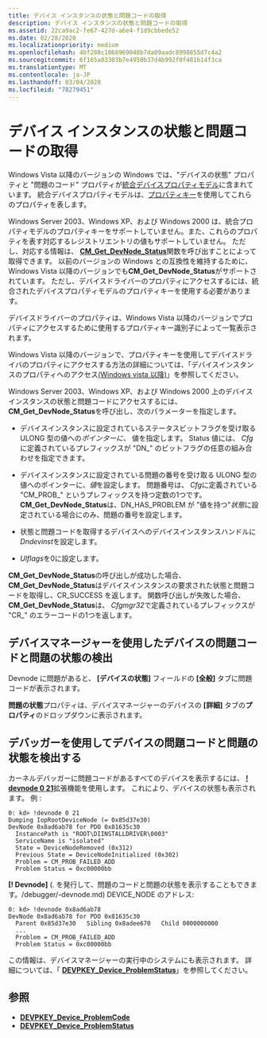 ```yaml
---
title: デバイス インスタンスの状態と問題コードの取得
description: デバイス インスタンスの状態と問題コードの取得
ms.assetid: 22ca9ac2-fe67-427d-a6e4-f1d9cbbede52
ms.date: 02/28/2020
ms.localizationpriority: medium
ms.openlocfilehash: 4bf288c1068969048b7da09aadc8998855d7c4a2
ms.sourcegitcommit: 6f165a03303b7e4950b37d4b992f0f481b14f3ca
ms.translationtype: MT
ms.contentlocale: ja-JP
ms.lasthandoff: 03/04/2020
ms.locfileid: "78279451"
---
```

# <a name="retrieving-the-status-and-problem-code-for-a-device-instance"></a>デバイス インスタンスの状態と問題コードの取得


Windows Vista 以降のバージョンの Windows では、"デバイスの状態" プロパティと "問題のコード" プロパティが[統合デバイスプロパティモデル](unified-device-property-model--windows-vista-and-later-.md)に含まれています。 統合デバイスプロパティモデルは、[プロパティキー](property-keys.md)を使用してこれらのプロパティを表します。

Windows Server 2003、Windows XP、および Windows 2000 は、統合プロパティモデルのプロパティキーをサポートしていません。また、これらのプロパティを表す対応するレジストリエントリの値もサポートしていません。 ただし、対応する情報は、 [**CM_Get_DevNode_Status**](https://docs.microsoft.com/windows/desktop/api/cfgmgr32/nf-cfgmgr32-cm_get_devnode_status)関数を呼び出すことによって取得できます。 以前のバージョンの Windows との互換性を維持するために、Windows Vista 以降のバージョンでも**CM_Get_DevNode_Status**がサポートされています。 ただし、デバイスドライバーのプロパティにアクセスするには、統合されたデバイスプロパティモデルのプロパティキーを使用する必要があります。

デバイスドライバーのプロパティは、Windows Vista 以降のバージョンでプロパティにアクセスするために使用するプロパティキー識別子によって一覧表示されます。

Windows Vista 以降のバージョンで、プロパティキーを使用してデバイスドライバのプロパティにアクセスする方法の詳細については、「デバイスインスタンスのプロパティへのアクセス[(Windows vista 以降)](accessing-device-instance-properties--windows-vista-and-later-.md)」を参照してください。

Windows Server 2003、Windows XP、および Windows 2000 上のデバイスインスタンスの状態と問題コードにアクセスするには、 **CM_Get_DevNode_Status**を呼び出し、次のパラメーターを指定します。

-   デバイスインスタンスに設定されているステータスビットフラグを受け取る ULONG 型の値への*ポインターに、* 値を指定します。 Status 値には、 *Cfg*に定義されているプレフィックスが "DN_" のビットフラグの任意の組み合わせを指定できます。

-   デバイスインスタンスに設定されている問題の番号を受け取る ULONG 型の値へのポインターに、*値*を設定します。 問題番号は、 *Cfg*に定義されている "CM_PROB_" というプレフィックスを持つ定数の1つです。 **CM_Get_DevNode_Status**は、DN_HAS_PROBLEM が "値を持つ"*状態*に設定されている場合にのみ、問題の番号を設定します。

-   状態と問題コードを取得するデバイスへのデバイスインスタンスハンドルに*Dndevinst*を設定します。

-   *Ulflags*を0に設定します。

**CM_Get_DevNode_Status**の呼び出しが成功した場合、 **CM_Get_DevNode_Status**はデバイスインスタンスの要求された状態と問題コードを取得し、CR_SUCCESS を返します。 関数呼び出しが失敗した場合、 **CM_Get_DevNode_Status**は、 *Cfgmgr32*で定義されているプレフィックスが "CR_" のエラーコードの1つを返します。

## <a name="using-device-manager-to-find-problem-code-and-problem-status-for-a-device"></a>デバイスマネージャーを使用したデバイスの問題コードと問題の状態の検出

Devnode に問題があると、 **[デバイスの状態]** フィールドの **[全般]** タブに問題コードが表示されます。

**問題の状態**プロパティは、デバイスマネージャーのデバイスの **[詳細]** タブの**プロパティ**のドロップダウンに表示されます。

## <a name="using-the-debugger-to-find-problem-code-and-problem-status-for-a-device"></a>デバッガーを使用してデバイスの問題コードと問題の状態を検出する

カーネルデバッガーに問題コードがあるすべてのデバイスを表示するには、 [ **! devnode 0 21**](../debugger/-devnode.md)拡張機能を使用します。 これにより、デバイスの状態も表示されます。 例 :

```
0: kd> !devnode 0 21
Dumping IopRootDeviceNode (= 0x85d37e30)
DevNode 0x8ad6ab78 for PDO 0x81635c30
  InstancePath is "ROOT\DIINSTALLDRIVER\0003"
  ServiceName is "isolated"
  State = DeviceNodeRemoved (0x312)
  Previous State = DeviceNodeInitialized (0x302)
  Problem = CM_PROB_FAILED_ADD
  Problem Status = 0xc00000bb
```

**[! Devnode]** (. を発行して、問題のコードと問題の状態を表示することもできます。/debugger/-devnode.md) DEVICE_NODE のアドレス:

```
0: kd> !devnode 0x8ad6ab78 
DevNode 0x8ad6ab78 for PDO 0x81635c30
  Parent 0x85d37e30   Sibling 0x8adee670   Child 0000000000   
  ...
  Problem = CM_PROB_FAILED_ADD
  Problem Status = 0xc00000bb
```

この情報は、デバイスマネージャーの実行中のシステムにも表示されます。 詳細については、「 [**DEVPKEY_Device_ProblemStatus**](devpkey-device-problemstatus.md)」を参照してください。

## <a name="see-also"></a>参照
 
* [**DEVPKEY_Device_ProblemCode**](devpkey-device-problemcode.md)
* [**DEVPKEY_Device_ProblemStatus**](devpkey-device-problemstatus.md)

